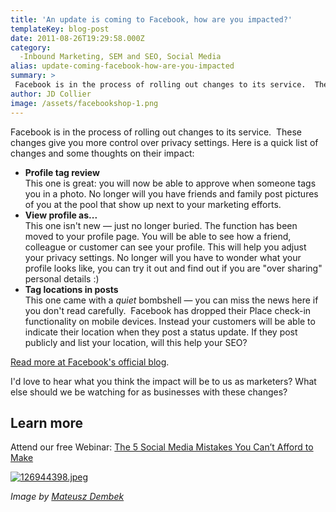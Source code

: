 ```yaml
---
title: 'An update is coming to Facebook, how are you impacted?'
templateKey: blog-post
date: 2011-08-26T19:29:58.000Z
category: 
  -Inbound Marketing, SEM and SEO, Social Media
alias: update-coming-facebook-how-are-you-impacted
summary: > 
 Facebook is in the process of rolling out changes to its service.  These changes give you more control over privacy settings. Here is a quick list of changes and some thoughts on their impact:
author: JD Collier
image: /assets/facebookshop-1.png
---
```


Facebook is in the process of rolling out changes to its service.  These changes give you more control over privacy settings. Here is a quick list of changes and some thoughts on their impact:

*   **Profile tag review**  
    This one is great: you will now be able to approve when someone tags you in a photo. No longer will you have friends and family post pictures of you at the pool that show up next to your marketing efforts.
*   **View profile as...**  
    This one isn't new — just no longer buried. The function has been moved to your profile page. You will be able to see how a friend, colleague or customer can see your profile. This will help you adjust your privacy settings. No longer will you have to wonder what your profile looks like, you can try it out and find out if you are "over sharing" personal details :)
*   **Tag locations in posts**  
    This one came with a _quiet_ bombshell — you can miss the news here if you don't read carefully.  Facebook has dropped their Place check-in functionality on mobile devices. Instead your customers will be able to indicate their location when they post a status update. If they post publicly and list your location, will this help your SEO?

[Read more at Facebook's official blog](https://www.facebook.com/notes/facebook/making-it-easier-to-share-with-who-you-want/10150251867797131).

I'd love to hear what you think the impact will be to us as marketers? What else should we be watching for as businesses with these changes?

Learn more
----------

Attend our free Webinar: [The 5 Social Media Mistakes You Can’t Afford to Make](/webinar)

[![126944398.jpeg](/assets/126944398.jpeg)](/webinar)

_Image by [Mateusz Dembek](http://dembsky.me/freebies)_